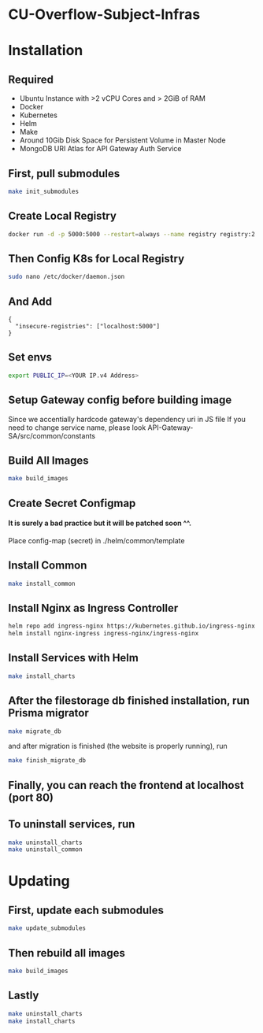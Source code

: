 # CU-Overflow-Subject-Infras

# Installation

## Required
- Ubuntu Instance with >2 vCPU Cores and > 2GiB of RAM
- Docker
- Kubernetes
- Helm
- Make
- Around 10Gib Disk Space for Persistent Volume in Master Node
- MongoDB URI Atlas for API Gateway Auth Service

## First, pull submodules
```bash
make init_submodules
```

## Create Local Registry
```bash
docker run -d -p 5000:5000 --restart=always --name registry registry:2
```

## Then Config K8s for Local Registry
```bash
sudo nano /etc/docker/daemon.json
```
## And Add
```
{
  "insecure-registries": ["localhost:5000"]
}
```

## Set envs
```bash
export PUBLIC_IP=<YOUR IP.v4 Address>
```

## Setup Gateway config before building image
Since we accentially hardcode gateway's dependency uri in JS file
If you need to change service name, please look API-Gateway-SA/src/common/constants

## Build All Images
```bash
make build_images
```

## Create Secret Configmap
#### It is surely a bad practice but it will be patched soon ^^.
Place config-map (secret) in ./helm/common/template

## Install Common
```bash
make install_common
```

## Install Nginx as Ingress Controller
```bash
helm repo add ingress-nginx https://kubernetes.github.io/ingress-nginx
helm install nginx-ingress ingress-nginx/ingress-nginx
```

## Install Services with Helm
```bash
make install_charts
```

## After the filestorage db finished installation, run Prisma migrator
```bash
make migrate_db
```
and after migration is finished (the website is properly running), run
```bash
make finish_migrate_db
```

## Finally, you can reach the frontend at localhost (port 80)

## To uninstall services, run
```bash
make uninstall_charts
make uninstall_common
```

# Updating

## First, update each submodules
```bash
make update_submodules
```

## Then rebuild all images
```bash
make build_images
```

## Lastly
```bash
make uninstall_charts
make install_charts
```
